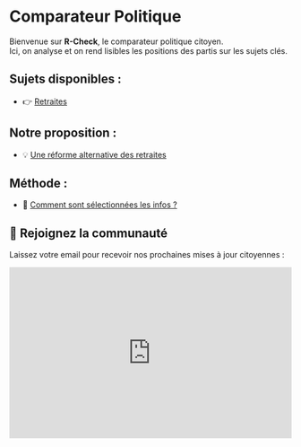# Comparateur Politique

Bienvenue sur **R-Check**, le comparateur politique citoyen.  
Ici, on analyse et on rend lisibles les positions des partis sur les sujets clés.

## Sujets disponibles :
- 👉 [Retraites](retraites.md)

## Notre proposition :
- 💡 [Une réforme alternative des retraites](proposition.md)

## Méthode :
- 🧭 [Comment sont sélectionnées les infos ?](methode.md)

## 📨 Rejoignez la communauté

Laissez votre email pour recevoir nos prochaines mises à jour citoyennes :

<iframe width="540" height="305" src="https://sibforms.com/serve/MUIFAJs9NH1C7HS6W1_ofBxboDUhry8lKuqQdHljeMuTUg2HKIwqtBGfAIL88Ai2Y4XT-6N8Cjir1qWlO4lsdXEXnrPI-an9yEpe1HJhY_gL4To9gvYSWOiUJLG6ypGbEEThnIw8zcIs3MLyxb1iuLhjTS3UgFe7Cc08Y5JtKQSBMY3EiYtI7mWCxhFLP7SuTf7HrWxLknw7pWwD" frameborder="0" scrolling="auto" allowfullscreen style="display: block;margin-left: auto;margin-right: auto;max-width: 100%;"></iframe>
